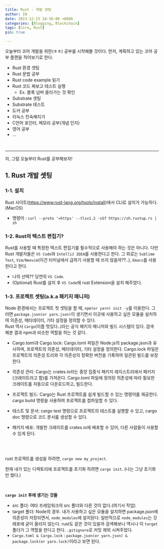 ```yaml
---
title: Rust - 개발 셋팅
author: IN
date: 2023-12-15 18:38:00 +0800
categories: [Blogging, Blockchain]
tags: [Core, Rust]
pin: true

---
```


오늘부터 코어 개발을 위한(ㅎㅎ) 공부를 시작해볼 것이다.
먼저, 계획하고 있는 코어 공부 플랜을 적어보기로 한다.
- Rust 환경 셋팅
- Rust 문법 공부
- Rust code example 읽기
- Rust 코드 짜보고 테스트 실행
   - Ex. 블록 넘버 올라가는 것 확인
- Substrate 셋팅
- Substrate 테스트
- 도커 공부
- 리눅스 친숙해지기
- C언어 포인터, 메모리 공부(개념 인지)
- 영어 공부
- ...

<br />

---

자, 그럼 오늘부터 Rust를 공부해보자!

## 1. Rust 개발 셋팅

### 1-1. 설치

Rust 사이트(https://www.rust-lang.org/tools/install)에서 CLI로 설치가 가능하다.(MacOS)

- 명령어 : `curl --proto '=https' --tlsv1.2 -sSf https://sh.rustup.rs | sh`

### 1-2. Rust의 텍스트 편집기?

Rust를 사용할 때 특정한 텍스트 편집기를 필수적으로 사용해야 하는 것은 아니다. 다만 Rust 개발자들은 `VS Code`와 `IntelliJ IDEA`를 사용한다고 한다. 그 외로는 `Sublime Text`, `Vim/Neovim`(이건 터미널에서 급하기 사용할 때 쓰지 않을까??..), `Emacs`를 사용한다고 한다.

- 나의 선택?? 당연히 `VS Code`.
- (Optional) Rust를 설치 후 `VS Code`에 rust Extension을 설치 해주었다.

### 1-3. 프로젝트 셋팅(a.k.a 패키지 매니저)

Node 환경에서는 프로젝트 첫 셋팅을 할 때, `npm(or yarn) init -y`를 이용한다. 그러면 `package.json(or yarn.json)`이 생기면서 이곳에 사용하고 싶은 모듈을 설치하여 의존성, 메타데이터, 기타 설정을 정의할 수 있다.
<br />
Rust 역시 `Cargo`(이름 멋있다..)라는 공식 패키지 매니저와 빌드 시스템이 있다. 검색 해본 결과 npm과 비슷한 역할을 하는 것 같다.

- Cargo.toml과 Cargo.lock: Cargo.toml 파일은 Node.js의 package.json과 유사하며, 프로젝트의 의존성, 메타데이터, 기타 설정을 정의한다. Cargo.lock 파일은 프로젝트의 의존성 트리와 각 의존성의 정확한 버전을 기록하여 일관된 빌드를 보장한다.

- 의존성 관리: Cargo는 crates.io라는 중앙 집중식 패키지 레지스트리에서 패키지(크레이트라고 함)를 가져온다. Cargo.toml 파일에 정의된 의존성에 따라 필요한 크레이트를 자동으로 다운로드하고, 빌드한다.

- 프로젝트 빌드: Cargo는 Rust 프로젝트를 쉽게 빌드할 수 있는 명령어를 제공한다. cargo build 명령을 사용하여 프로젝트를 컴파일할 수 있다.

- 테스트 및 문서: cargo test 명령으로 프로젝트의 테스트를 실행할 수 있고, cargo doc 명령으로 코드 문서를 생성할 수 있다.

- 패키지 배포: 개발한 크레이트를 crates.io에 배포할 수 있어, 다른 사람들이 사용할 수 있게 된다.

<br />
<br />

rust 프로젝트를 생성을 하려면, `cargo new my_project`.
<br />

현재 내가 있는 디렉토리에 프로젝트를 초기화 하려면 `cargo init`. (나는 그냥 초기화만 했다.)

<br />

**`cargo init` 후에 생기는 것들**

- src 폴더: 여타 프레임워크의 src 폴더와 다른 것이 없다.(여기서 작업)
- target 폴더: Node의 경우. 내가 사용하고 싶은 모듈을 설치하면 package.json에 의존성이 저장되면서, `node_modules`에 설치된다. 일반적으로 `node_modules`는 깃 레포에 굳이 올리지 않는다. rust도 같은 것이 있을까 검색해보니 역시나 이 `target` 폴더가 그 역할을 한다고 한다. `.gitignore`로 커밋 제외 시켜주었다.
- `Cargo.toml & Cargo.lock` : `package.json(or yarn.json) & package.lock(or yarn.lock)`이라고 보면 된다.

